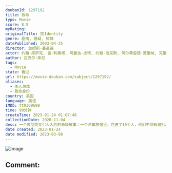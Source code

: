 ```yaml
---
doubanId: 1297192
title: 致命
type: Movie
score: 8.9
myRating: 
originalTitle: IDIdentity
genre: 剧情, 悬疑, 惊悚
datePublished: 2003-04-25
director: 詹姆斯·曼高德
actor: 约翰·库萨克, 雷·利奥塔, 阿曼达·皮特, 约翰·浩克斯, 阿尔弗雷德·莫里纳, 克里·杜瓦尔, 约翰·, 威廉姆·李·斯科特, 杰克·布塞, 普路特·泰勒·文斯, 瑞贝卡·德·莫妮, 卡门·阿尔根齐亚诺, 马绍尔·贝尔, 莱拉·肯泽尔, 马特·莱斯切尔, 布莱特·罗尔, 霍尔姆斯·奥斯本, 弗雷德里克·科芬, 乔·哈特, 迈克尔·赫希, 泰伦斯·伯尼·海恩斯
author: 迈克尔·库尼
tags:
  - Movie
state: 看过
url: https://movie.douban.com/subject/1297192/
aliases:
  - 杀人游戏
  - 致命身份
country: 美国
language: 英语
IMDb: tt0309698
time: 90分钟
createTime: 2023-01-24 01:07:48
collectionDate: 2020-11-04
desc: 一个典型而又引人入胜的悬疑故事：一个汽车旅馆里，住进了10个人，他们中间有司机、妓女、过气女星、夫妇、警探和他的犯人，还有神秘的旅馆经理。这天风雨大作，通讯中断，10人被困在了旅馆里，惊悚的故事开始了...
date created: 2023-01-24
date modified: 2023-03-08
---
```


![image](p2558364386.jpg)

Comment:
---
